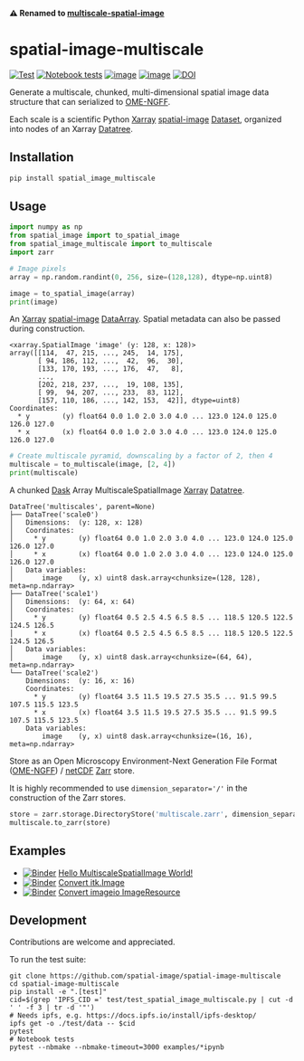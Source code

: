 **⚠️ Renamed to [multiscale-spatial-image](https://github.com/spatial-image/multiscale-spatial-image)**

# spatial-image-multiscale

[![Test](https://github.com/spatial-image/spatial-image-multiscale/actions/workflows/test.yml/badge.svg)](https://github.com/spatial-image/spatial-image-multiscale/actions/workflows/test.yml)
[![Notebook tests](https://github.com/spatial-image/spatial-image-multiscale/actions/workflows/notebook-test.yml/badge.svg)](https://github.com/spatial-image/spatial-image-multiscale/actions/workflows/notebook-test.yml)
[![image](https://img.shields.io/pypi/v/spatial_image_multiscale.svg)](https://pypi.python.org/pypi/spatial_image_multiscale/)
[![image](https://img.shields.io/badge/code%20style-black-000000.svg)](https://github.com/python/black)
[![DOI](https://zenodo.org/badge/379678181.svg)](https://zenodo.org/badge/latestdoi/379678181)

Generate a multiscale, chunked, multi-dimensional spatial image data structure that can serialized to [OME-NGFF].

Each scale is a scientific Python [Xarray] [spatial-image] [Dataset], organized into nodes of an Xarray [Datatree].


## Installation

```sh
pip install spatial_image_multiscale
```

## Usage

```python
import numpy as np
from spatial_image import to_spatial_image
from spatial_image_multiscale import to_multiscale
import zarr

# Image pixels
array = np.random.randint(0, 256, size=(128,128), dtype=np.uint8)

image = to_spatial_image(array)
print(image)
```

An [Xarray] [spatial-image] [DataArray].
Spatial metadata can also be passed during construction.

```
<xarray.SpatialImage 'image' (y: 128, x: 128)>
array([[114,  47, 215, ..., 245,  14, 175],
       [ 94, 186, 112, ...,  42,  96,  30],
       [133, 170, 193, ..., 176,  47,   8],
       ...,
       [202, 218, 237, ...,  19, 108, 135],
       [ 99,  94, 207, ..., 233,  83, 112],
       [157, 110, 186, ..., 142, 153,  42]], dtype=uint8)
Coordinates:
  * y        (y) float64 0.0 1.0 2.0 3.0 4.0 ... 123.0 124.0 125.0 126.0 127.0
  * x        (x) float64 0.0 1.0 2.0 3.0 4.0 ... 123.0 124.0 125.0 126.0 127.0
```

```python
# Create multiscale pyramid, downscaling by a factor of 2, then 4
multiscale = to_multiscale(image, [2, 4])
print(multiscale)
```

A chunked [Dask] Array MultiscaleSpatialImage [Xarray] [Datatree].

```
DataTree('multiscales', parent=None)
├── DataTree('scale0')
│   Dimensions:  (y: 128, x: 128)
│   Coordinates:
│     * y        (y) float64 0.0 1.0 2.0 3.0 4.0 ... 123.0 124.0 125.0 126.0 127.0
│     * x        (x) float64 0.0 1.0 2.0 3.0 4.0 ... 123.0 124.0 125.0 126.0 127.0
│   Data variables:
│       image    (y, x) uint8 dask.array<chunksize=(128, 128), meta=np.ndarray>
├── DataTree('scale1')
│   Dimensions:  (y: 64, x: 64)
│   Coordinates:
│     * y        (y) float64 0.5 2.5 4.5 6.5 8.5 ... 118.5 120.5 122.5 124.5 126.5
│     * x        (x) float64 0.5 2.5 4.5 6.5 8.5 ... 118.5 120.5 122.5 124.5 126.5
│   Data variables:
│       image    (y, x) uint8 dask.array<chunksize=(64, 64), meta=np.ndarray>
└── DataTree('scale2')
    Dimensions:  (y: 16, x: 16)
    Coordinates:
      * y        (y) float64 3.5 11.5 19.5 27.5 35.5 ... 91.5 99.5 107.5 115.5 123.5
      * x        (x) float64 3.5 11.5 19.5 27.5 35.5 ... 91.5 99.5 107.5 115.5 123.5
    Data variables:
        image    (y, x) uint8 dask.array<chunksize=(16, 16), meta=np.ndarray>
```

Store as an Open Microscopy Environment-Next Generation File Format ([OME-NGFF]) / [netCDF] [Zarr] store.

It is highly recommended to use `dimension_separator='/'` in the construction of the Zarr stores.

```python
store = zarr.storage.DirectoryStore('multiscale.zarr', dimension_separator='/')
multiscale.to_zarr(store)
```


## Examples

- [![Binder](https://mybinder.org/badge_logo.svg)](https://mybinder.org/v2/gh/spatial-image/spatial-image-multiscale/main?urlpath=lab/tree/examples%2FHelloMultiscaleSpatialImageWorld.ipynb) [Hello MultiscaleSpatialImage World!](./examples/HelloMultiscaleSpatialImageWorld.ipynb) 
- [![Binder](https://mybinder.org/badge_logo.svg)](https://mybinder.org/v2/gh/spatial-image/spatial-image-multiscale/main?urlpath=lab/tree/examples%2FITKConvertImage.ipynb) [Convert itk.Image](./examples/ConvertITKImage.ipynb) 
- [![Binder](https://mybinder.org/badge_logo.svg)](https://mybinder.org/v2/gh/spatial-image/spatial-image-multiscale/main?urlpath=lab/tree/examples%2FITKConvertImage.ipynb) [Convert imageio ImageResource](./examples/ConvertImageioImageResource.ipynb) 

## Development

Contributions are welcome and appreciated.

To run the test suite:

```
git clone https://github.com/spatial-image/spatial-image-multiscale
cd spatial-image-multiscale
pip install -e ".[test]"
cid=$(grep 'IPFS_CID =' test/test_spatial_image_multiscale.py | cut -d ' ' -f 3 | tr -d '"')
# Needs ipfs, e.g. https://docs.ipfs.io/install/ipfs-desktop/
ipfs get -o ./test/data -- $cid
pytest
# Notebook tests
pytest --nbmake --nbmake-timeout=3000 examples/*ipynb
```

[spatial-image]: https://github.com/spatial-image/spatial-image
[Xarray]: https://xarray.pydata.org/en/stable/
[OME-NGFF]: https://ngff.openmicroscopy.org/
[Dataset]: https://docs.xarray.dev/en/stable/generated/xarray.Dataset.html
[Datatree]: https://xarray-datatree.readthedocs.io/en/latest/
[DataArray]: https://xarray.pydata.org/en/stable/generated/xarray.DataArray.html
[Zarr]: https://zarr.readthedocs.io/en/stable/
[Dask]: https://docs.dask.org/en/stable/array.html
[netCDF]: https://www.unidata.ucar.edu/software/netcdf/
